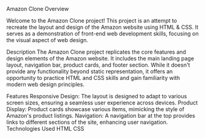 Amazon Clone
Overview

Welcome to the Amazon Clone project! This project is an attempt to recreate the layout and design of the Amazon website using HTML & CSS. It serves as a demonstration of front-end web development skills, focusing on the visual aspect of web design.

Description
The Amazon Clone project replicates the core features and design elements of the Amazon website. It includes the main landing page layout, navigation bar, product cards, and footer section. While it doesn't provide any functionality beyond static representation, it offers an opportunity to practice HTML and CSS skills and gain familiarity with modern web design principles.

Features
Responsive Design: The layout is designed to adapt to various screen sizes, ensuring a seamless user experience across devices.
Product Display: Product cards showcase various items, mimicking the style of Amazon's product listings.
Navigation: A navigation bar at the top provides links to different sections of the site, enhancing user navigation.
Technologies Used
HTML
CSS
